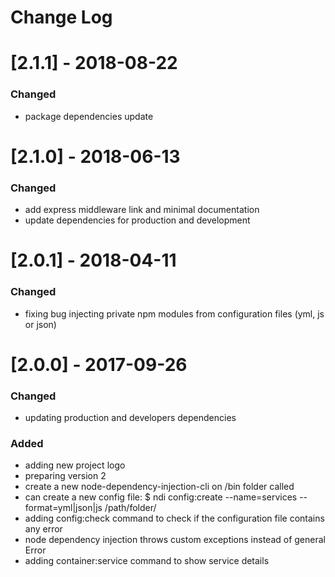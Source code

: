 # Change Log

# [2.1.1] - 2018-08-22
### Changed
- package dependencies update

# [2.1.0] - 2018-06-13
### Changed
- add express middleware link and minimal documentation
- update dependencies for production and development

# [2.0.1] - 2018-04-11
### Changed
- fixing bug injecting private npm modules from configuration files (yml, js or json)

# [2.0.0] - 2017-09-26
### Changed
- updating production and developers dependencies 
### Added
- adding new project logo
- preparing version 2
- create a new node-dependency-injection-cli on /bin folder called
- can create a new config file: $ ndi config:create --name=services --format=yml|json|js /path/folder/
- adding config:check command to check if the configuration file contains any error
- node dependency injection throws custom exceptions instead of general Error
- adding container:service command to show service details
